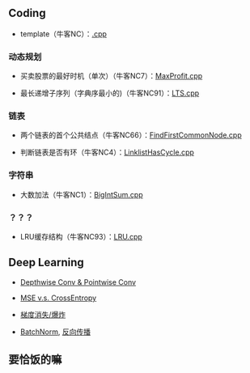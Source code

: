 ## Coding

* template（牛客NC）：[.cpp]()

### 动态规划

* 买卖股票的最好时机（单次）（牛客NC7）：[MaxProfit.cpp](https://github.com/shinshiner/Coding-for-Food/blob/main/newcoder/MaxProfit.cpp)

* 最长递增子序列（字典序最小的)（牛客NC91）：[LTS.cpp](https://github.com/shinshiner/Coding-for-Food/blob/main/newcoder/LTS.cpp)



### 链表

* 两个链表的首个公共结点（牛客NC66）：[FindFirstCommonNode.cpp](https://github.com/shinshiner/Coding-for-Food/blob/main/newcoder/FindFirstCommonNode.cpp)

* 判断链表是否有环（牛客NC4）：[LinklistHasCycle.cpp](https://github.com/shinshiner/Coding-for-Food/blob/main/newcoder/LinklistHasCycle.cpp)


### 字符串


* 大数加法（牛客NC1）：[BigIntSum.cpp](https://github.com/shinshiner/Coding-for-Food/blob/main/newcoder/BigIntSum.cpp)


### ？？？




* LRU缓存结构（牛客NC93）：[LRU.cpp](https://github.com/shinshiner/Coding-for-Food/blob/main/newcoder/LRU.cpp)




## Deep Learning

* [Depthwise Conv & Pointwise Conv](https://yinguobing.com/separable-convolution/#fn2)

* [MSE v.s. CrossEntropy](https://blog.csdn.net/weixin_41888257/article/details/104894141)

* [梯度消失/爆炸](https://blog.csdn.net/weixin_41888257/article/details/107430710)

* [BatchNorm](https://blog.csdn.net/weixin_41888257/article/details/107431268), [反向传播](https://zhuanlan.zhihu.com/p/45614576?utm_source=wechat_session)

## 要恰饭的嘛